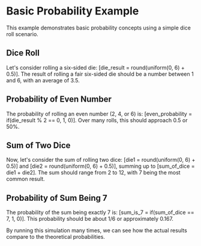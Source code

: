 # Basic Probability Example

This example demonstrates basic probability concepts using a simple dice roll scenario.

## Dice Roll

Let's consider rolling a six-sided die: [die_result = round(uniform(0, 6) + 0.5)]. The result of rolling a fair six-sided die should be a number between 1 and 6, with an average of 3.5.

## Probability of Even Number

The probability of rolling an even number (2, 4, or 6) is: [even_probability = if(die_result % 2 == 0, 1, 0)]. Over many rolls, this should approach 0.5 or 50%.

## Sum of Two Dice

Now, let's consider the sum of rolling two dice: [die1 = round(uniform(0, 6) + 0.5)] and [die2 = round(uniform(0, 6) + 0.5)], summing up to [sum_of_dice = die1 + die2]. The sum should range from 2 to 12, with 7 being the most common result.

## Probability of Sum Being 7

The probability of the sum being exactly 7 is: [sum_is_7 = if(sum_of_dice == 7, 1, 0)]. This probability should be about 1/6 or approximately 0.167.

By running this simulation many times, we can see how the actual results compare to the theoretical probabilities.
